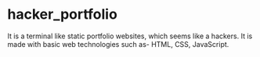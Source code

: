# hacker_portfolio
It is a terminal like static portfolio websites, which seems like a hackers.
It is made with basic web technologies such as- HTML, CSS, JavaScript.
